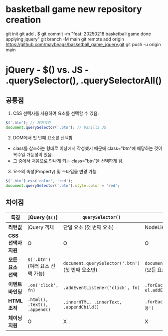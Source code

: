 # basketball game new repository creation

git init
git add .
$ git commit -m "feat: 20250218 basketball game done applying jquery"
git branch -M main
git remote add origin https://github.com/maybeags/basketball_game_jquery.git
git push -u origin main

# jQuery - $() vs. JS - .querySelector(), .querySelectorAll()

## 공통점
1. CSS 선택자를 사용하여 요소를 선택할 수 있음.
```javascript
$('.btn'); // 제이쿼리
document.querySelector('.btn'); // Vanilla JS
```
2. DOM에서 첫 번째 요소를 선택함
- class를 참조하는 형태로 이상에서 작성했기 때문에 class="btn"에 해당하는 것이 복수일 가능성이 있음.
- 그 중에서 처음으로 만나게 되는 class="btn"을 선택하게 됨.
3. 요소의 속성(Property) 및 스타일을 변경 가능
```js
$('.btn').css('color', 'red');
document.querySelector('.btn').style.color = 'red';
```
## 차이점
| 특징             | jQuery (`$()`)                  | `querySelector()`                  | `querySelectorAll()`              |
|-----------------|--------------------------------|----------------------------------|----------------------------------|
| **리턴값**       | jQuery 객체                     | 단일 요소 (첫 번째 요소)           | NodeList (유사 배열)             |
| **CSS 선택자 지원** | O                              | O                                | O                                |
| **모든 요소 선택** | `$('.btn')` (여러 요소 선택 가능) | `document.querySelector('.btn')` (첫 번째 요소만) | `document.querySelectorAll('.btn')` (모든 요소) |
| **이벤트 바인딩** | `.on('click', fn)`             | `.addEventListener('click', fn)` | `.forEach(el => el.addEventListener('click', fn))` |
| **HTML 조작**   | `.html(), .text(), .append()`   | `.innerHTML, .innerText, .appendChild()` | `.forEach(el => el.innerHTML = '내용')` |
| **체이닝 지원** | O                              | X                                | X                                |
